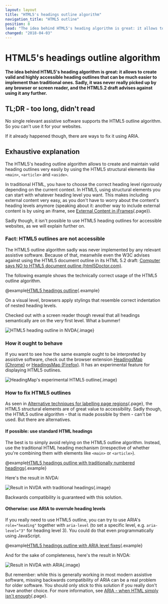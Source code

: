 ```yaml
---
layout: layout
title: "HTML5's headings outline algorithm"
navigation_title: "HTML5 outline"
position: 8
lead: "The idea behind HTML5's heading algorithm is great: it allows to create valid and highly accessible heading outlines that can be much easier to implement than traditional ones. Sadly, it was never really picked up by any browser or screen reader, and the HTML5.2 draft advises against using it any further."
changed: "2018-04-03"
---
```


# HTML5's headings outline algorithm

**The idea behind HTML5's heading algorithm is great: it allows to create valid and highly accessible heading outlines that can be much easier to implement than traditional ones. Sadly, it was never really picked up by any browser or screen reader, and the HTML5.2 draft advises against using it any further.**

## TL;DR - too long, didn't read

No single relevant assistive software supports the HTML5 outline algorithm. So you can't use it for your websites.

If it already happened though, there are ways to fix it using ARIA.

## Exhaustive explanation

The HTML5's heading outline algorithm allows to create and maintain valid heading outlines very easily by using the HTML5 structural elements like `<main>`, `<article>` and `<aside>`.

In traditional HTML, you have to choose the correct heading level rigorously depending on the current context. In HTML5, using structural elements you can start with whatever heading level you want. This makes including external content very easy, as you don't have to worry about the content's heading levels anymore (speaking about it: another way to include external content is by using an iframe, see [External Content in iFrames](/examples/iframes){.page}).

Sadly though, it isn't possible to use HTML5 heading outlines for accessible websites, as we will explain further on.

### Fact: HTML5 outlines are not accessible

The HTML5 outline algorithm sadly was never implemented by any relevant assistive software. Because of that, meanwhile even the W3C advises against using the HTML5 document outline in its HTML 5.2 draft: [Computer says NO to HTML5 document outline (html5Doctor.com)](http://html5doctor.com/computer-says-no-to-html5-document-outline/).

The following example shows the technically correct usage of the HTML5 outline algorithm.

@example[HTML5 headings outline](html5-headings-outline){.example}

On a visual level, browsers apply stylings that resemble correct indentation of nested heading levels.

Checked out with a screen reader though reveal that all headings semantically are on the very first level. What a bummer!

![HTML5 heading outline in NVDA](_media/html5-heading-outline-in-nvda.png){.image}

### How it ought to behave

If you want to see how the same example ought to be interpreted by assistive software, check out the browser extension [HeadingsMap (Chrome)](https://chrome.google.com/webstore/detail/headingsmap/flbjommegcjonpdmenkdiocclhjacmbi) or [HeadingsMap (Firefox)](https://addons.mozilla.org/en-US/firefox/addon/headingsmap/). It has an experimental feature for displaying HTML5 outlines.

![HeadingMap's experimental HTML5 outline](_media/headingmaps-experimental-html5-outline.png){.image}

### How to fix HTML5 outlines

As seen in [Alternative techniques for labelling page regions](/examples/headings/alternative-techniques){.page}, the HTML5 structural elements are of great value to accessibility. Sadly though, the HTML5 outline algorithm - that is made possible by them - can't be used. But there are alternatives.

#### If possible: use standard HTML headings

The best is to simply avoid relying on the HTML5 outline algorithm. Instead, use the traditional HTML heading mechanism (irrespective of whether you're combining them with elements like `<main>` or `<article>`).

@example[HTML5 headings outline with traditionally numbered headings](html5-headings-outline-with-traditionally-numbered-headings){.example}

Here's the result in NVDA:

![Result in NVDA with traditional headings](_media/result-in-nvda-with-traditional-headings.png){.image}

Backwards compatibility is guaranteed with this solution.

#### Otherwise: use ARIA to overrule heading levels

If you really need to use HTML5 outline, you can try to use ARIA's `role="heading"` together with `aria-level` (to set a specific level, e.g. `aria-level="3"` for heading level 3). You could do that even programmatically using JavaScript.

@example[HTML5 headings outline with ARIA level fixes](html5-headings-outline-with-aria-level-fixes){.example}

And for the sake of completeness, here's the result in NVDA:

![Result in NVDA with ARIA](_media/result-in-nvda-with-aria.png){.image}

But remember: while this is generally working in most modern assistive software, missing backwards compatibility of ARIA can be a real problem for older software. You should only stick to this solution if you really don't have another choice. For more information, see [ARIA - when HTML simply isn't enough](/knowledge/aria){.page}.